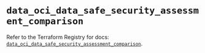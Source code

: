 # `data_oci_data_safe_security_assessment_comparison`

Refer to the Terraform Registry for docs: [`data_oci_data_safe_security_assessment_comparison`](https://registry.terraform.io/providers/oracle/oci/7.19.0/docs/data-sources/data_safe_security_assessment_comparison).
